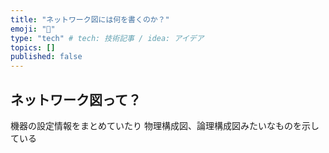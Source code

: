 ```yaml
---
title: "ネットワーク図には何を書くのか？"
emoji: "🍣"
type: "tech" # tech: 技術記事 / idea: アイデア
topics: []
published: false
---
```



## ネットワーク図って？

機器の設定情報をまとめていたり
物理構成図、論理構成図みたいなものを示している



